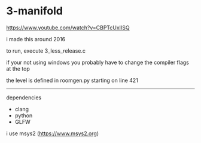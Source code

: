 # 3-manifold

https://www.youtube.com/watch?v=CBPTcUxIISQ

i made this around 2016



to run, execute 3_less_release.c

if your not using windows you probably have to change the compiler flags at the top

the level is defined in roomgen.py starting on line 421

---

dependencies
- clang
- python
- GLFW

i use msys2 (https://www.msys2.org)
